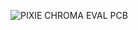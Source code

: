 ![PIXIE CHROMA EVAL PCB](https://raw.githubusercontent.com/connornishijima/Pixie_Chroma/main/extras/OSHW/EVAL_BOARD/PCB.PNG)
